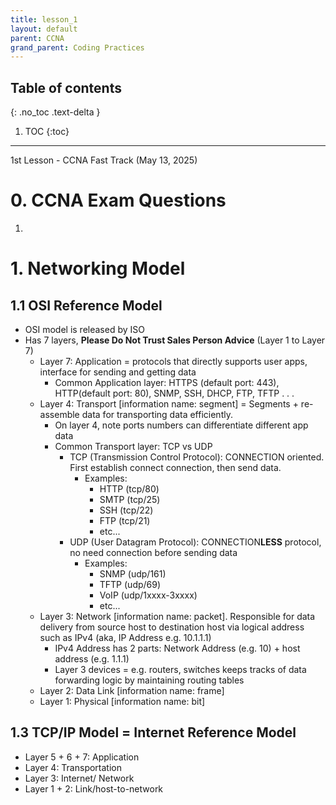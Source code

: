 ```yaml
---
title: lesson_1
layout: default
parent: CCNA
grand_parent: Coding Practices
---
```

## Table of contents
{: .no_toc .text-delta }

1. TOC
{:toc}

---

1st Lesson - CCNA Fast Track (May 13, 2025)

# 0. CCNA Exam Questions

1. 

# 1. Networking Model

## 1.1 OSI Reference Model
- OSI model is released by ISO
- Has 7 layers, **Please Do Not Trust Sales Person Advice** (Layer 1 to Layer 7)
    - Layer 7: Application = protocols that directly supports user apps, interface for sending and getting data
        - Common Application layer: HTTPS (default port: 443), HTTP(default port: 80), SNMP, SSH, DHCP, FTP, TFTP
        .
        .
        .
    - Layer 4: Transport [information name: segment] = Segments + re-assemble data for transporting data efficiently. 
        - On layer 4, note ports numbers can differentiate different app data
        - Common Transport layer: TCP vs UDP
            - TCP (Transmission Control Protocol): CONNECTION oriented. First establish connect connection, then send data.
                - Examples: 
                    - HTTP (tcp/80)
                    - SMTP (tcp/25)
                    - SSH (tcp/22)
                    - FTP (tcp/21)
                    - etc...
            - UDP (User Datagram Protocol): CONNECTION**LESS** protocol, no need connection before sending data
                - Examples:
                    - SNMP (udp/161)
                    - TFTP (udp/69)
                    - VoIP (udp/1xxxx-3xxxx)
                    - etc...
    - Layer 3: Network [information name: packet]. Responsible for data delivery from source host to destination host via logical address such as IPv4 (aka, IP Address e.g. 10.1.1.1)
        - IPv4 Address has 2 parts: Network Address (e.g. 10) + host address (e.g. 1.1.1)
        - Layer 3 devices = e.g. routers, switches keeps tracks of data forwarding logic by maintaining routing tables
    - Layer 2: Data Link [information name: frame]
    - Layer 1: Physical [information name: bit]

## 1.3 TCP/IP Model = Internet Reference Model
- Layer 5 + 6 + 7: Application
- Layer 4: Transportation
- Layer 3: Internet/ Network
- Layer 1 + 2: Link/host-to-network
 